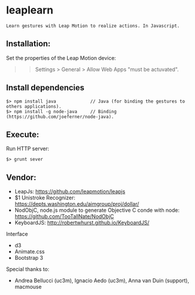 leaplearn
=========

    Learn gestures with Leap Motion to realize actions. In Javascript.


Installation:
--------------

Set the properties of the Leap Motion device:
>> Settings > General > Allow Web Apps    "must be actuvated".

Install dependencies
--------------------
```
$> npm install java 			// Java (for binding the gestures to others applications).
$> npm install -g node-java     // Binding (https://github.com/joeferner/node-java).
```

Execute: 
--------
Run HTTP server:
```
$> grunt sever
```

Vendor: 
--------
  + LeapJs: https://github.com/leapmotion/leapjs
  + $1 Unistroke Recognizer: https://depts.washington.edu/aimgroup/proj/dollar/ 
  + NodObjC, node.js module to generate Objective C conde with node: https://github.com/TooTallNate/NodObjC
  + KeyboardJS: http://robertwhurst.github.io/KeyboardJS/
  
  Interface
  + d3
  + Animate.css
  + Bootstrap 3
  
  Special thanks to: 
   + Andrea Bellucci (uc3m), Ignacio Aedo (uc3m), Anna van Duin (support), macmouse

